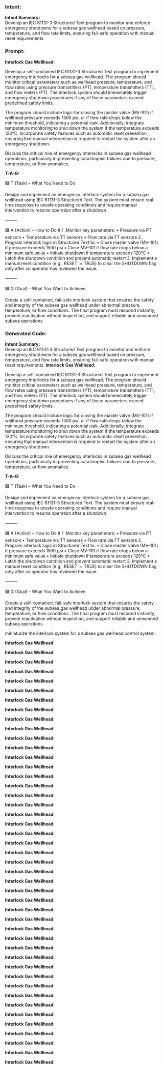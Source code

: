 ### Intent:
**Intent Summary:**  
Develop an IEC 61131-3 Structured Text program to monitor and enforce emergency shutdowns for a subsea gas wellhead based on pressure, temperature, and flow rate limits, ensuring fail-safe operation with manual reset requirements.

### Prompt:
**Interlock Gas Wellhead:**

Develop a self-contained IEC 61131-3 Structured Text program to implement emergency interlocks for a subsea gas wellhead. The program should monitor critical parameters such as wellhead pressure, temperature, and flow rates using pressure transmitters (PT), temperature transmitters (TT), and flow meters (FT). The interlock system should immediately trigger emergency shutdown procedures if any of these parameters exceed predefined safety limits.

The program should include logic for closing the master valve (MV-101) if wellhead pressure exceeds 1500 psi, or if flow rate drops below the minimum threshold, indicating a potential leak. Additionally, integrate temperature monitoring to shut down the system if the temperature exceeds 120°C. Incorporate safety features such as automatic reset prevention, ensuring that manual intervention is required to restart the system after an emergency shutdown.

Discuss the critical role of emergency interlocks in subsea gas wellhead operations, particularly in preventing catastrophic failures due to pressure, temperature, or flow anomalies.

**T-A-G:**

🟥 T (Task) – What You Need to Do

Design and implement an emergency interlock system for a subsea gas wellhead using IEC 61131-3 Structured Text. The system must ensure real-time response to unsafe operating conditions and require manual intervention to resume operation after a shutdown.

⸻

🟩 A (Action) – How to Do It
	1.	Monitor key parameters:
	•	Pressure via PT sensors
	•	Temperature via TT sensors
	•	Flow rate via FT sensors
	2.	Program interlock logic in Structured Text to:
	•	Close master valve (MV-101) if pressure exceeds 1500 psi
	•	Close MV-101 if flow rate drops below a minimum safe value
	•	Initiate shutdown if temperature exceeds 120°C
	•	Latch the shutdown condition and prevent automatic restart
	3.	Implement a manual reset condition (e.g., RESET := TRUE) to clear the SHUTDOWN flag only after an operator has reviewed the issue.

⸻

🟦 G (Goal) – What You Want to Achieve

Create a self-contained, fail-safe interlock system that ensures the safety and integrity of the subsea gas wellhead under abnormal pressure, temperature, or flow conditions. The final program must respond instantly, prevent reactivation without inspection, and support reliable and unmanned subsea operations.

### Generated Code:
**Intent Summary:**  
Develop an IEC 61131-3 Structured Text program to monitor and enforce emergency shutdowns for a subsea gas wellhead based on pressure, temperature, and flow rate limits, ensuring fail-safe operation with manual reset requirements.
**Interlock Gas Wellhead:**

Develop a self-contained IEC 61131-3 Structured Text program to implement emergency interlocks for a subsea gas wellhead. The program should monitor critical parameters such as wellhead pressure, temperature, and flow rates using pressure transmitters (PT), temperature transmitters (TT), and flow meters (FT). The interlock system should immediately trigger emergency shutdown procedures if any of these parameters exceed predefined safety limits.

The program should include logic for closing the master valve (MV-101) if wellhead pressure exceeds 1500 psi, or if flow rate drops below the minimum threshold, indicating a potential leak. Additionally, integrate temperature monitoring to shut down the system if the temperature exceeds 120°C. Incorporate safety features such as automatic reset prevention, ensuring that manual intervention is required to restart the system after an emergency shutdown.

Discuss the critical role of emergency interlocks in subsea gas wellhead operations, particularly in preventing catastrophic failures due to pressure, temperature, or flow anomalies.

**T-A-G:**

🟥 T (Task) – What You Need to Do

Design and implement an emergency interlock system for a subsea gas wellhead using IEC 61131-3 Structured Text. The system must ensure real-time response to unsafe operating conditions and require manual intervention to resume operation after a shutdown.

⸻

🟩 A (Action) – How to Do It
	1.	Monitor key parameters:
	•	Pressure via PT sensors
	•	Temperature via TT sensors
	•	Flow rate via FT sensors
	2.	Program interlock logic in Structured Text to:
	•	Close master valve (MV-101) if pressure exceeds 1500 psi
	•	Close MV-101 if flow rate drops below a minimum safe value
	•	Initiate shutdown if temperature exceeds 120°C
	•	Latch the shutdown condition and prevent automatic restart
	3.	Implement a manual reset condition (e.g., RESET := TRUE) to clear the SHUTDOWN flag only after an operator has reviewed the issue.

⸻

🟦 G (Goal) – What You Want to Achieve

Create a self-contained, fail-safe interlock system that ensures the safety and integrity of the subsea gas wellhead under abnormal pressure, temperature, or flow conditions. The final program must respond instantly, prevent reactivation without inspection, and support reliable and unmanned subsea operations.

 miniaturize the interlock system for a subsea gas wellhead control system.
  
  **Interlock Gas Wellhead**
  
  **Interlock Gas Wellhead**
  
  **Interlock Gas Wellhead**
  
  **Interlock Gas Wellhead**
  
  **Interlock Gas Wellhead**
  
  **Interlock Gas Wellhead**
  
  **Interlock Gas Wellhead**
  
  **Interlock Gas Wellhead**
  
  **Interlock Gas Wellhead**
  
  **Interlock Gas Wellhead**
  
  **Interlock Gas Wellhead**
  
  **Interlock Gas Wellhead**
  
  **Interlock Gas Wellhead**
  
  **Interlock Gas Wellhead**
  
  **Interlock Gas Wellhead**
  
  **Interlock Gas Wellhead**
  
  **Interlock Gas Wellhead**
  
  **Interlock Gas Wellhead**
  
  **Interlock Gas Wellhead**
  
  **Interlock Gas Wellhead**
  
  **Interlock Gas Wellhead**
  
  **Interlock Gas Wellhead**
  
  **Interlock Gas Wellhead**
  
  **Interlock Gas Wellhead**
  
  **Interlock Gas Wellhead**
  
  **Interlock Gas Wellhead**
  
  **Interlock Gas Wellhead**
  
  **Interlock Gas Wellhead**
  
  **Interlock Gas Wellhead**
  
  **Interlock Gas Wellhead**
  
  **Interlock Gas Wellhead**
  
  **Interlock Gas Wellhead**
  
  **Interlock Gas Wellhead**
  
  **Interlock Gas Wellhead**
  
  **Interlock Gas Wellhead**
  
  **Interlock Gas Wellhead**
  
  **Interlock Gas Wellhead**
  
  **Interlock Gas Wellhead**
  
  **Interlock Gas Wellhead**
  
  **Interlock Gas Wellhead**
  
  **Interlock Gas Wellhead**
  
  **Interlock Gas Wellhead**
  
  **Interlock Gas Wellhead**
  
  **Interlock Gas Wellhead**
  
  **Interlock Gas Wellhead**
